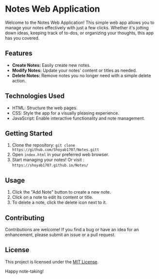 # Notes Web Application

Welcome to the Notes Web Application! This simple web app allows you to manage your notes effectively with just a few clicks. Whether it's jotting down ideas, keeping track of to-dos, or organizing your thoughts, this app has you covered.

## Features

- **Create Notes:** Easily create new notes.
- **Modify Notes:** Update your notes' content or titles as needed.
- **Delete Notes:** Remove notes you no longer need with a simple delete action.

## Technologies Used

- HTML: Structure the web pages.
- CSS: Style the app for a visually pleasing experience.
- JavaScript: Enable interactive functionality and note management.

## Getting Started

1. Clone the repository: `git clone https://github.com/Shoyab1707/Notes.gitt`
2. Open `index.html` in your preferred web browser.
3. Start managing your notes!
   Or visit : `https://shoyab1707.github.io/Notes/`
   
## Usage

1. Click the "Add Note" button to create a new note.
2. Click on a note to edit its content or title.
3. To delete a note, click the delete icon next to it.

## Contributing

Contributions are welcome! If you find a bug or have an idea for an enhancement, please submit an issue or a pull request.

## License

This project is licensed under the [MIT License](LICENSE).

Happy note-taking!
